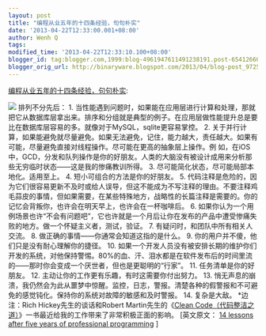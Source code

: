 ```yaml
---
layout: post
title: "编程从业五年的十四条经验，句句朴实"
date: '2013-04-22T12:33:00.001+08:00'
author: Wenh Q
tags:
modified_time: '2013-04-22T12:33:10.100+08:00'
blogger_id: tag:blogger.com,1999:blog-4961947611491238191.post-6541266008788420527
blogger_orig_url: http://binaryware.blogspot.com/2013/04/blog-post_9725.html
---
```


[编程从业五年的十四条经验，句句朴实](http://www.oschina.net/news/39728/14-lessons-after-five-years-of-professional-programming):

![](http://static.oschina.net/uploads/img/201304/19073713_gJ16.jpg)
排列不分先后：
1.
当性能遇到问题时，如果能在应用层进行计算和处理，那就把它从数据库层拿出来。排序和分组就是典型的例子。在应用层做性能提升总是要比在数据库层容易的多。就像对于MySQL，sqlite更容易掌控。
2.
关于并行计算，如果能避免就尽量避免。如果无法避免，记住，能力越大，责任越大。如果有可能，尽量避免直接对线程操作。尽可能在更高的抽象层上操作。例
如，在iOS中，GCD，分发和队列操作是你的好朋友。人类的大脑没有被设计成用来分析那些无穷临时状态——这是我的惨痛教训所得。
3. 尽可能简化状态，尽可能局部本地化。适用至上。
4. 短小可组合的方法是你的好朋友。
5.
代码注释是危险的，因为它们很容易更新不及时或给人误导，但这不能成为不写注释的理由。不要注释鸡毛蒜皮的事情，但如果需要，在某些特殊地方，战略性的长篇注释是需要的。你的记忆会背叛你，也许会在明天早上，也许会在一杯咖啡后。
6.
如果你认为一个用例场景也许“不会有问题吧”，它也许就是一个月后让你在发布的产品中遭受惨痛失败的地方。做一个怀疑主义者，测试，验证。
7. 有疑问时，和团队中所有相关人交流。
8. 做正确的事情——你通常会知道这指的是什么。
9. 你的用户并不傻，他们只是没有耐心理解你的捷径。
10.
如果一个开发人员没有被安排长期的维护你们开发的系统，对他保持警惕。80%的血、汗、泪水都是在软件发布后的时间里流的——那时你会变成一个厌世者，但也是更聪明的“行家”。
11. 任务清单是你的好朋友。
12. 主动让你的工作更有乐趣，有时这需要你付出努力。
13.
悄无声息的崩溃，我仍然会为此从噩梦中惊醒。监控，日志，警报。清楚各种的假警报和不可避免的感觉钝化。保持你的系统对故障的敏感和及时警报。
14. 复杂是大敌。
*边注：Rich Hickey先生的谈话和Robert Martin先生的《[Clean
Code（代码整洁之道）](http://bit.ly/M9Vu8V)》一书最近给我的工作带来了非常积极正面的影响。
[英文原文：
[14 lessons after five years of professional
programming](http://siavoshb.tumblr.com/post/47005180661/14-lessons-after-five-years-of-professional-programming)
]
